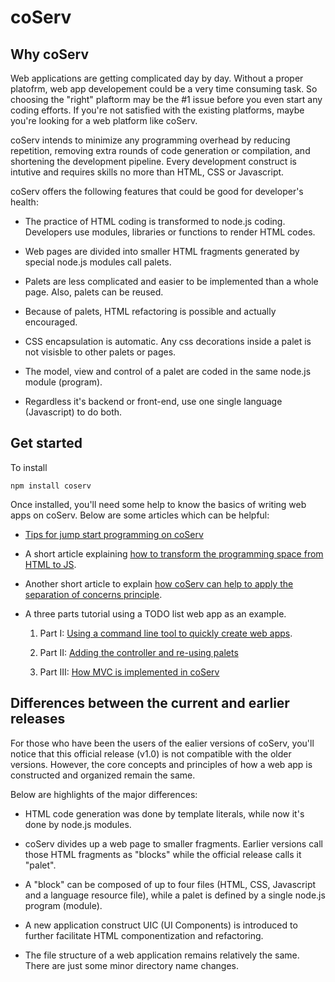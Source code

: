 # coServ

## Why coServ
Web applications are getting complicated day by day. Without a proper platofrm, web app developement could be a very time consuming task. So choosing the "right" plaftorm may be the #1 issue before you even start any coding efforts. If you're not satisfied with the existing platforms, maybe you're looking for a web platform like coServ.

coServ intends to minimize any programming overhead by reducing repetition, removing extra rounds of code generation or compilation, and shortening the development pipeline. Every development construct is intutive and requires skills no more than HTML, CSS or Javascript.

coServ offers the following features that could be good for developer's health:

* The practice of HTML coding is transformed to node.js coding. Developers use modules, libraries or functions to render HTML codes.

* Web pages are divided into smaller HTML fragments generated by special node.js modules call palets.

* Palets are less complicated and easier to be implemented than a whole page. Also, palets can be reused.

* Because of palets, HTML refactoring is possible and actually encouraged.

* CSS encapsulation is automatic. Any css decorations inside a palet is not visisble to other palets or pages.

* The model, view and control of a palet are coded in the same node.js module (program).

* Regardless it's backend or front-end, use one single language (Javascript) to do both.


## Get started
To install

	npm install coserv

Once installed, you'll need some help to know the basics of writing web apps on coServ. Below are some articles which can be helpful:

* [Tips for jump start programming on coServ](https://medium.com/@benlue3/how-coserv-can-help-to-apply-the-separation-of-concerns-principle-9b17c055cbab)

* A short article explaining [how to transform the programming space from HTML to JS](https://bit.ly/2WLWJpl).

* Another short article to explain [how coServ can help to apply the separation of concerns principle](https://t.co/hpxSvEVu5F).

* A three parts tutorial using a TODO list web app as an example.

  1. Part I: [Using a command line tool to quickly create web apps](https://medium.com/@benlue3/coserv-tutorial-part-i-5b4f76c016f3).

  2.  Part II: [Adding the controller and re-using palets](https://medium.com/@benlue3/coserv-tutorial-part-ii-979418449a9)

  3. Part III: [How MVC is implemented in coServ](https://medium.com/@benlue3/coserv-tutorial-part-iii-6801635285ab)


## Differences between the current and earlier releases
For those who have been the users of the ealier versions of coServ, you'll notice that this official release (v1.0) is not compatible with the older versions. However, the core concepts and principles of how a web app is constructed and organized remain the same.

Below are highlights of the major differences:

* HTML code generation was done by template literals, while now it's done by node.js modules.

* coServ divides up a web page to smaller fragments. Earlier versions call those HTML fragments as "blocks" while the official release calls it "palet".

* A "block" can be composed of up to four files (HTML, CSS, Javascript and a language resource file), while a palet is defined by a single node.js program (module).

* A new application construct UIC (UI Components) is introduced to further facilitate HTML componentization and refactoring.

* The file structure of a web application remains relatively the same. There are just some minor directory name changes.